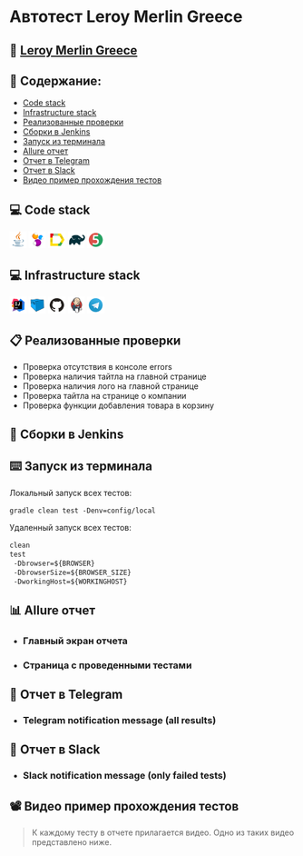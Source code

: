 # Автотест Leroy Merlin Greece
## :link:  <a target="_blank" href=https://www.leroymerlin.gr/gr>Leroy Merlin Greece</a>


## :page_with_curl: Содержание:

- <a href="#computer-сode_stack">Code stack</a>
- <a href="#computer-infrastructure_stack">Infrastructure stack</a>
- <a href="#clipboard-реализованные-проверки">Реализованные проверки</a>
- <a href="#robot-сборки-в-Jenkins">Сборки в Jenkins</a>
- <a href="#keyboard-запуск-из-терминала">Запуск из терминала</a>
- <a href="#bar_chart-allure-отчет">Allure отчет</a>
- <a href="#robot-отчет-в-telegram">Отчет в Telegram</a>
- <a href="#robot-отчет-в-slack">Отчет в Slack</a>
- <a href="#film_projector-видео-пример-прохождения-тестов">Видео пример прохождения тестов</a>

## :computer: Code stack
<p align="left">
<img width="6%" title="Java" src="images/logo/Java.svg">
<img width="6%" title="Selenide" src="images/logo/Selenide.svg">
<img width="6%" title="Allure Report" src="images/logo/Allure_Report.svg">
<img width="6%" title="Gradle" src="images/logo/Gradle.svg">
<img width="6%" title="JUnit5" src="images/logo/JUnit5.svg">
</p>

## :computer: Infrastructure stack
<p align="left">
<img width="6%" title="IntelliJ IDEA" src="images/logo/Intelij_IDEA.svg">
<img width="6%" title="Selenoid" src="images/logo/Selenoid.svg">
<img width="6%" title="GitHub" src="images/logo/GitHub.svg">
<img width="6%" title="Jenkins" src="images/logo/Jenkins.svg">
<img width="6%" title="Telegram" src="images/logo/Telegram.svg">
</p>

## :clipboard: Реализованные проверки
  -  Проверка отсутствия в консоле errors
  -  Проверка наличия тайтла на главной странице
  -  Проверка наличия лого на главной странице
  -  Проверка тайтла на странице о компании
  -  Проверка функции добавления товара в корзину
    
## :robot: Сборки в Jenkins

## :keyboard: Запуск из терминала
Локальный запуск всех тестов:
```
gradle clean test -Denv=config/local
```

Удаленный запуск всех тестов:
```
clean
test
 -Dbrowser=${BROWSER}
 -DbrowserSize=${BROWSER_SIZE}
 -DworkingHost=${WORKINGHOST}
 ```

## :bar_chart: Allure отчет
- ### Главный экран отчета
    
- ### Страница с проведенными тестами


## :robot: Отчет в Telegram
- ### Telegram notification message (all results)


## :robot: Отчет в Slack
- ### Slack notification message (only failed tests)


## :film_projector: Видео пример прохождения тестов
> К каждому тесту в отчете прилагается видео. Одно из таких видео представлено ниже.

